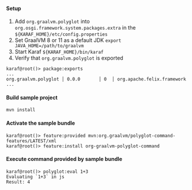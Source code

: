 #### Setup
1. Add `org.graalvm.polyglot` into `org.osgi.framework.system.packages.extra` in the `${KARAF_HOME}/etc/config.properties`
2. Set GraalVM 8 or 11 as a default JDK `export JAVA_HOME=/path/to/graalvm`
3. Start Karaf `${KARAF_HOME}/bin/karaf`
4. Verify that `org.graalvm.polyglot` is exported
```
karaf@root()> package:exports
...
org.graalvm.polyglot │ 0.0.0       │ 0  │ org.apache.felix.framework
...
```

#### Build sample project
`mvn install`

#### Activate the sample bundle
```
karaf@root()> feature:provided mvn:org.graalvm/polyglot-command-features/LATEST/xml
karaf@root()> feature:install org-graalvm-polyglot-command
```

#### Execute command provided by sample bundle
```
karaf@root()> polyglot:eval 1+3
Evaluating `1+3` in js
Result: 4
```
